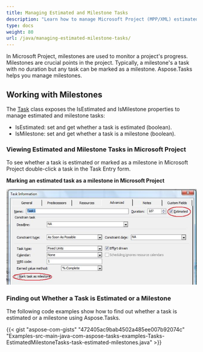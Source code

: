 ```yaml
---
title: Managing Estimated and Milestone Tasks
description: "Learn how to manage Microsoft Project (MPP/XML) estimated and milestone tasks using Aspose.Tasks for Java."
type: docs
weight: 80
url: /java/managing-estimated-milestone-tasks/
---
```


In Microsoft Project, milestones are used to monitor a project's progress. Milestones are crucial points in the project. Typically, a milestone's a task with no duration but any task can be marked as a milestone. Aspose.Tasks helps you manage milestones.

## **Working with Milestones**
The [Task](https://reference.aspose.com/tasks/java/com.aspose.tasks/Task/) class exposes the IsEstimated and IsMilestone properties to manage estimated and milestone tasks:

- IsEstimated: set and get whether a task is estimated (boolean).
- IsMilestone: set and get whether a task is a milestone (boolean).

### **Viewing Estimated and Milestone Tasks in Microsoft Project**
To see whether a task is estimated or marked as a milestone in Microsoft Project double-click a task in the Task Entry form.

**Marking an estimated task as a milestone in Microsoft Project**

![managing estimated milestone tasks in Microsoft Project](managing-estimated-milestone-tasks_1.png)

### **Finding out Whether a Task is Estimated or a Milestone**
The following code examples show how to find out whether a task is estimated or a milestone using Aspose.Tasks.

{{< gist "aspose-com-gists" "472405ac9bab4502a485ee007b92074c" "Examples-src-main-java-com-aspose-tasks-examples-Tasks-EstimatedMilestoneTasks-task-estimated-milestones.java" >}}
